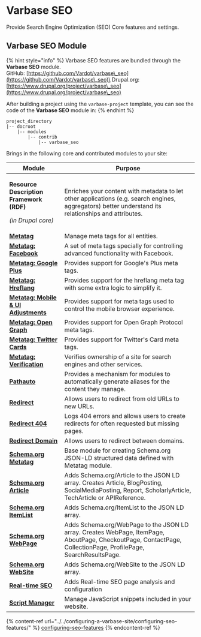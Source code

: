 # Varbase SEO

Provide Search Engine Optimization (SEO) Core features and settings.

## Varbase SEO Module

{% hint style="info" %}
Varbase SEO features are bundled through the **Varbase SEO** module.\
GitHub: [https://github.com/Vardot/varbase\_seo](https://github.com/Vardot/varbase\_seo)\
Drupal.org: [https://www.drupal.org/project/varbase\_seo](https://www.drupal.org/project/varbase\_seo)

After building a project using the `varbase-project` template, you can see the code of the **Varbase SEO** module in:
{% endhint %}

```
project_directory
|-- docroot
    |-- modules
        |-- contrib
            |-- varbase_seo
```

Brings in the following core and contributed modules to your site:

| Module                                                                                       | Purpose                                                                                                                                                        |
| -------------------------------------------------------------------------------------------- | -------------------------------------------------------------------------------------------------------------------------------------------------------------- |
| <p><strong>Resource Description Framework (RDF)</strong></p><p><em>(in Drupal core)</em></p> | Enriches your content with metadata to let other applications (e.g. search engines, aggregators) better understand its relationships and attributes.           |
| [**Metatag**](https://www.drupal.org/project/metatag)                                        | Manage meta tags for all entities.                                                                                                                             |
| [**Metatag: Facebook**](https://www.drupal.org/project/metatag)                              | A set of meta tags specially for controlling advanced functionality with Facebook.                                                                             |
| [**Metatag: Google Plus**](https://www.drupal.org/project/metatag)                           | Provides support for Google's Plus meta tags.                                                                                                                  |
| [**Metatag: Hreflang**](https://www.drupal.org/project/metatag)                              | Provides support for the hreflang meta tag with some extra logic to simplify it.                                                                               |
| [**Metatag: Mobile & UI Adjustments**](https://www.drupal.org/project/metatag)               | Provides support for meta tags used to control the mobile browser experience.                                                                                  |
| [**Metatag: Open Graph**](https://www.drupal.org/project/metatag)                            | Provides support for Open Graph Protocol meta tags.                                                                                                            |
| [**Metatag: Twitter Cards**](https://www.drupal.org/project/metatag)                         | Provides support for Twitter's Card meta tags.                                                                                                                 |
| [**Metatag: Verification**](https://www.drupal.org/project/metatag)                          | Verifies ownership of a site for search engines and other services.                                                                                            |
| [**Pathauto**](https://www.drupal.org/project/pathauto)                                      | Provides a mechanism for modules to automatically generate aliases for the content they manage.                                                                |
| [**Redirect**](https://www.drupal.org/project/redirect)                                      | Allows users to redirect from old URLs to new URLs.                                                                                                            |
| [**Redirect 404**](https://www.drupal.org/project/redirect)                                  | Logs 404 errors and allows users to create redirects for often requested but missing pages.                                                                    |
| [**Redirect Domain**](https://www.drupal.org/project/redirect)                               | Allows users to redirect between domains.                                                                                                                      |
| [**Schema.org Metatag**](https://www.drupal.org/project/schema\_metatag)                     | Base module for creating Schema.org JSON-LD structured data defined with Metatag module.                                                                       |
| [**Schema.org Article**](https://www.drupal.org/project/schema\_metatag)                     | Adds Schema.org/Article to the JSON LD array. Creates Article, BlogPosting, SocialMediaPosting, Report, ScholarlyArticle, TechArticle or APIReference.         |
| [**Schema.org ItemList**](https://www.drupal.org/project/schema\_metatag)                    | Adds Schema.org/ItemList to the JSON LD array.                                                                                                                 |
| [**Schema.org WebPage**](https://www.drupal.org/project/schema\_metatag)                     | Adds Schema.org/WebPage to the JSON LD array. Creates WebPage, ItemPage, AboutPage, CheckoutPage, ContactPage, CollectionPage, ProfilePage, SearchResultsPage. |
| [**Schema.org WebSite**](https://www.drupal.org/project/schema\_metatag)                     | Adds Schema.org/WebSite to the JSON LD array.                                                                                                                  |
| [**Real-time SEO**](https://www.drupal.org/project/yoast\_seo)                               | Adds Real-time SEO page analysis and configuration                                                                                                             |
| [**Script Manager**](https://www.drupal.org/project/script\_manager)                         | Manage JavaScript snippets included in your website.                                                                                                           |

{% content-ref url="../../configuring-a-varbase-site/configuring-seo-features/" %}
[configuring-seo-features](../../configuring-a-varbase-site/configuring-seo-features/)
{% endcontent-ref %}
